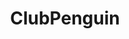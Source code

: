 ---
title: ClubPenguin
crosslinks:
- placestart
- catalunya
- REEEEEE
- FanFiction
- DestinyTheGame
- gaming
- TheBlueCorner
- commentgore
- teenagers
- videos
- place
- Toontown
- FilthyFrank
- wallpapers
- theydidthefuckyou
- factorio
---